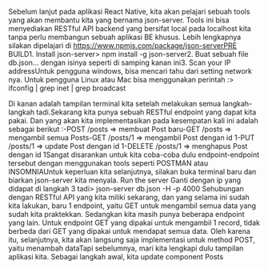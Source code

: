 Sebelum lanjut pada aplikasi React Native, kita akan pelajari sebuah tools yang akan membantu kita yang bernama json-server. Tools ini bisa menyediakan RESTful API backend yang bersifat local pada localhost kita tanpa perlu membangun sebuah aplikasi BE khusus. Lebih lengkapnya silakan dipelajari di https://www.npmjs.com/package/json-serverPRE BUILD1. Install json-server> npm install -g json-server2. Buat sebuah file db.json... dengan isinya seperti di samping kanan ini3. Scan your IP addressUntuk pengguna windows, bisa mencari tahu dari setting network nya. Untuk pengguna Linux atau Mac bisa menggunakan perintah :> ifconfig | grep inet | grep broadcast

Di kanan adalah tampilan terminal kita setelah melakukan semua langkah-langkah tadi.Sekarang kita punya sebuah RESTful endpoint yang dapat kita pakai. Dan yang akan kita implementasikan pada kesempatan kali ini adalah sebagai berikut :-POST /posts => membuat Post baru-GET /posts => mengambil semua Posts-GET /posts/1 => mengambil Post dengan id 1-PUT /posts/1 => update Post dengan id 1-DELETE /posts/1 => menghapus Post dengan id 1Sangat disarankan untuk kita coba-coba dulu endpoint-endpoint tersebut dengan menggunakan tools seperti POSTMAN atau INSOMNIAUntuk keperluan kita selanjutnya, silakan buka terminal baru dan biarkan json-server kita menyala. Run the server
Ganti <ip> dengan ip yang didapat di langkah 3 tadi> json-server db.json -H <ip> -p 4000
Sehubungan dengan RESTful API yang kita miliki sekarang, dan yang selama ini sudah kita lakukan, baru 1 endpoint, yaitu GET untuk mengambil semua data yang sudah kita praktekkan. Sedangkan kita masih punya beberapa endpoint yang lain. Untuk endpoint GET yang dipakai untuk mengambil 1 record, tidak berbeda dari GET yang dipakai untuk mendapat semua data. Oleh karena itu, selanjutnya, kita akan langsung saja implementasi untuk method POST, yaitu menambah dataTapi sebelumnya, mari kita lengkapi dulu tampilan aplikasi kita. Sebagai langkah awal, kita update component Posts
